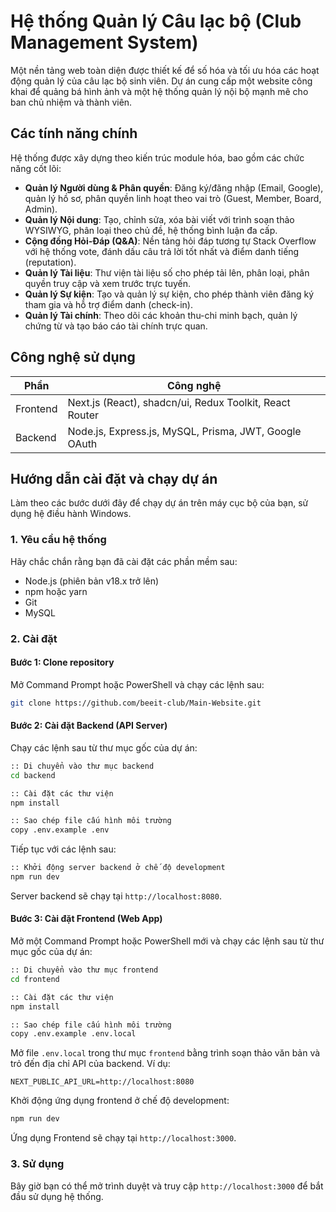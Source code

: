 # Hệ thống Quản lý Câu lạc bộ (Club Management System)

Một nền tảng web toàn diện được thiết kế để số hóa và tối ưu hóa các hoạt động quản lý của câu lạc bộ sinh viên. Dự án cung cấp một website công khai để quảng bá hình ảnh và một hệ thống quản lý nội bộ mạnh mẽ cho ban chủ nhiệm và thành viên.

## Các tính năng chính

Hệ thống được xây dựng theo kiến trúc module hóa, bao gồm các chức năng cốt lõi:

- **Quản lý Người dùng & Phân quyền**: Đăng ký/đăng nhập (Email, Google), quản lý hồ sơ, phân quyền linh hoạt theo vai trò (Guest, Member, Board, Admin).
- **Quản lý Nội dung**: Tạo, chỉnh sửa, xóa bài viết với trình soạn thảo WYSIWYG, phân loại theo chủ đề, hệ thống bình luận đa cấp.
- **Cộng đồng Hỏi-Đáp (Q&A)**: Nền tảng hỏi đáp tương tự Stack Overflow với hệ thống vote, đánh dấu câu trả lời tốt nhất và điểm danh tiếng (reputation).
- **Quản lý Tài liệu**: Thư viện tài liệu số cho phép tải lên, phân loại, phân quyền truy cập và xem trước trực tuyến.
- **Quản lý Sự kiện**: Tạo và quản lý sự kiện, cho phép thành viên đăng ký tham gia và hỗ trợ điểm danh (check-in).
- **Quản lý Tài chính**: Theo dõi các khoản thu-chi minh bạch, quản lý chứng từ và tạo báo cáo tài chính trực quan.

## Công nghệ sử dụng

| Phần     | Công nghệ                                               |
| -------- | ------------------------------------------------------- |
| Frontend | Next.js (React), shadcn/ui, Redux Toolkit, React Router |
| Backend  | Node.js, Express.js, MySQL, Prisma, JWT, Google OAuth   |

## Hướng dẫn cài đặt và chạy dự án

Làm theo các bước dưới đây để chạy dự án trên máy cục bộ của bạn, sử dụng hệ điều hành Windows.

### 1. Yêu cầu hệ thống

Hãy chắc chắn rằng bạn đã cài đặt các phần mềm sau:

- Node.js (phiên bản v18.x trở lên)
- npm hoặc yarn
- Git
- MySQL

### 2. Cài đặt

#### Bước 1: Clone repository

Mở Command Prompt hoặc PowerShell và chạy các lệnh sau:

```bash
git clone https://github.com/beeit-club/Main-Website.git
```

#### Bước 2: Cài đặt Backend (API Server)

Chạy các lệnh sau từ thư mục gốc của dự án:

```bash
:: Di chuyển vào thư mục backend
cd backend

:: Cài đặt các thư viện
npm install

:: Sao chép file cấu hình môi trường
copy .env.example .env
```


Tiếp tục với các lệnh sau:

```bash
:: Khởi động server backend ở chế độ development
npm run dev
```

Server backend sẽ chạy tại `http://localhost:8080`.

#### Bước 3: Cài đặt Frontend (Web App)

Mở một Command Prompt hoặc PowerShell mới và chạy các lệnh sau từ thư mục gốc của dự án:

```bash
:: Di chuyển vào thư mục frontend
cd frontend

:: Cài đặt các thư viện
npm install

:: Sao chép file cấu hình môi trường
copy .env.example .env.local
```

Mở file `.env.local` trong thư mục `frontend` bằng trình soạn thảo văn bản và trỏ đến địa chỉ API của backend. Ví dụ:

```
NEXT_PUBLIC_API_URL=http://localhost:8080
```

Khởi động ứng dụng frontend ở chế độ development:

```bash
npm run dev
```

Ứng dụng Frontend sẽ chạy tại `http://localhost:3000`.

### 3. Sử dụng

Bây giờ bạn có thể mở trình duyệt và truy cập `http://localhost:3000` để bắt đầu sử dụng hệ thống.
